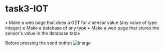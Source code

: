 # task3-IOT
• Make a web page that does a GET for a sensor value (any value of type integer) e Make a database of any type • Make a web page that stores the sensor's value in the database table



Before pressing the send button
![image](https://user-images.githubusercontent.com/107873476/182698258-6be7c921-f5bd-4891-9b4e-f1c5cd3e96ab.png)
